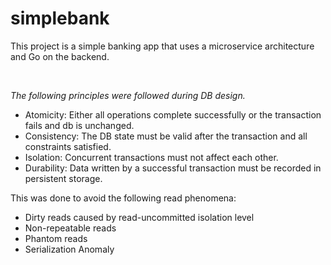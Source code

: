 # simplebank

This project is a simple banking app that uses a microservice architecture and Go on the backend.

&nbsp;

*The following principles were followed during DB design.*

- Atomicity: Either all operations complete successfully or the transaction fails and db is unchanged.
- Consistency: The DB state must be valid after the transaction and all constraints satisfied.
- Isolation: Concurrent transactions must not affect each other.
- Durability: Data written by a successful transaction must be recorded in persistent storage.

This was done to avoid the following read phenomena:

- Dirty reads caused by read-uncommitted isolation level
- Non-repeatable reads
- Phantom reads
- Serialization Anomaly
